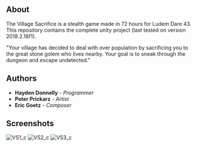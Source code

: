 ## About

The Village Sacrifice is a stealth game made in 72 hours for Ludem Dare 43. This repository contains the complete unity project (last tested on version 2018.2.18f1).

"Your village has decided to deal with over population by sacrificing you to the great stone golem who lives nearby. Your goal is to sneak through the dungeon and escape undetected."

## Authors

* **Hayden Donnelly** - *Programmer*
* **Peter Prickarz** - *Artist*
* **Eric Goetz** - *Composer*

## Screenshots

![VS1_c](https://user-images.githubusercontent.com/30982485/102728697-39dde500-42fb-11eb-8b78-a6520002a540.png)
![VS2_c](https://user-images.githubusercontent.com/30982485/102728699-3d716c00-42fb-11eb-9700-841328660a2e.png)
![VS3_c](https://user-images.githubusercontent.com/30982485/102728701-3ea29900-42fb-11eb-90fe-b313b9a3c7a8.png)
